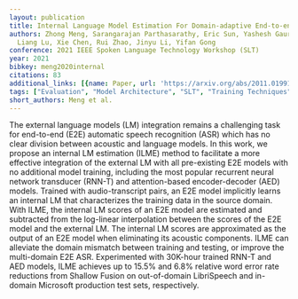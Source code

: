 ```yaml
---
layout: publication
title: Internal Language Model Estimation For Domain-adaptive End-to-end Speech Recognition
authors: Zhong Meng, Sarangarajan Parthasarathy, Eric Sun, Yashesh Gaur, Naoyuki Kanda,
  Liang Lu, Xie Chen, Rui Zhao, Jinyu Li, Yifan Gong
conference: 2021 IEEE Spoken Language Technology Workshop (SLT)
year: 2021
bibkey: meng2020internal
citations: 83
additional_links: [{name: Paper, url: 'https://arxiv.org/abs/2011.01991'}]
tags: ["Evaluation", "Model Architecture", "SLT", "Training Techniques"]
short_authors: Meng et al.
---
```

The external language models (LM) integration remains a challenging task for
end-to-end (E2E) automatic speech recognition (ASR) which has no clear division
between acoustic and language models. In this work, we propose an internal LM
estimation (ILME) method to facilitate a more effective integration of the
external LM with all pre-existing E2E models with no additional model training,
including the most popular recurrent neural network transducer (RNN-T) and
attention-based encoder-decoder (AED) models. Trained with audio-transcript
pairs, an E2E model implicitly learns an internal LM that characterizes the
training data in the source domain. With ILME, the internal LM scores of an E2E
model are estimated and subtracted from the log-linear interpolation between
the scores of the E2E model and the external LM. The internal LM scores are
approximated as the output of an E2E model when eliminating its acoustic
components. ILME can alleviate the domain mismatch between training and
testing, or improve the multi-domain E2E ASR. Experimented with 30K-hour
trained RNN-T and AED models, ILME achieves up to 15.5% and 6.8% relative word
error rate reductions from Shallow Fusion on out-of-domain LibriSpeech and
in-domain Microsoft production test sets, respectively.
